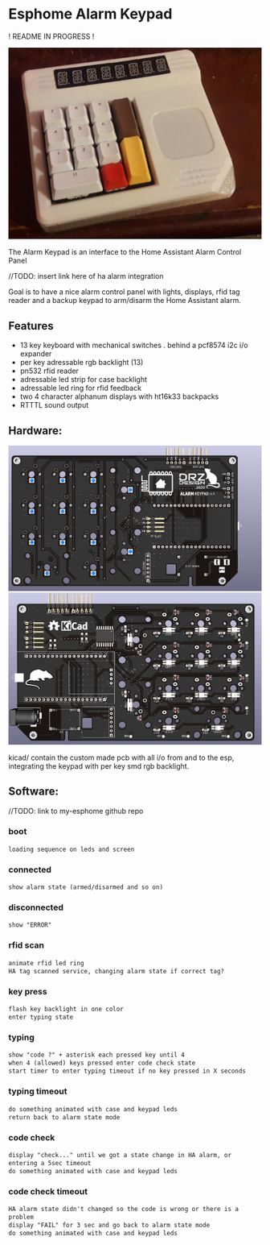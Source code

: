 
# Esphome Alarm Keypad

! README IN PROGRESS !

![Alarm Keypad Picture](pictures/2021-01-27_23-36-26.png)

The Alarm Keypad is an interface to the Home Assistant Alarm Control Panel

//TODO: insert link here of ha alarm integration

Goal is to have a nice alarm control panel with lights, displays, rfid tag reader and a backup keypad to arm/disarm the Home Assistant alarm.

## Features

- 13 key keyboard with mechanical switches . behind a pcf8574 i2c i/o expander
- per key adressable rgb backlight (13)
- pn532 rfid reader
- adressable led strip for case backlight
- adressable led ring for rfid feedback
- two 4 character alphanum displays with ht16k33 backpacks
- RTTTL sound output

## Hardware:

![pcb front](renders/pcb_front.png)
![pcb_back](renders/pcb_back.png)

kicad/ contain the custom made pcb with all i/o from and to the esp, integrating the keypad with per key smd rgb backlight.

## Software:

//TODO: link to my-esphome github repo

### boot

    loading sequence on leds and screen

### connected

    show alarm state (armed/disarmed and so on)

### disconnected

    show "ERROR"

### rfid scan

    animate rfid led ring
    HA tag scanned service, changing alarm state if correct tag?

### key press

    flash key backlight in one color
    enter typing state

### typing

    show "code ?" + asterisk each pressed key until 4
    when 4 (allowed) keys pressed enter code check state
    start timer to enter typing timeout if no key pressed in X seconds

### typing timeout

    do something animated with case and keypad leds
    return back to alarm state mode

### code check

    display "check..." until we got a state change in HA alarm, or entering a 5sec timeout
    do something animated with case and keypad leds
### code check timeout

    HA alarm state didn't changed so the code is wrong or there is a problem
    display "FAIL" for 3 sec and go back to alarm state mode
    do something animated with case and keypad leds
